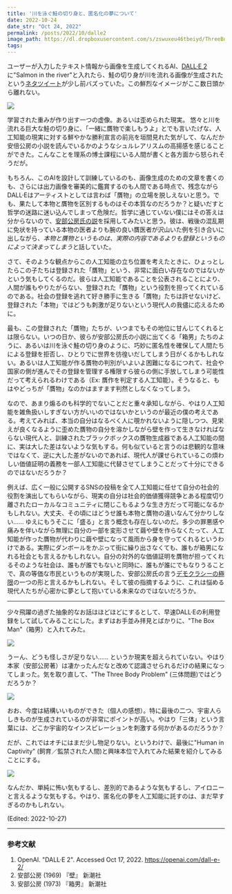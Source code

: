 ```yaml
---
title: '川を泳ぐ鮭の切り身と、匿名化の夢について'
date: 2022-10-24
date_str: "Oct 24, 2022"
permalink: /posts/2022/10/dalle2
image_path: https://dl.dropboxusercontent.com/s/zswuxeu46tbeiyd/ThreeBodyProblem.jpg?dl=0
tags:
---
```

ユーザーが入力したテキスト情報から画像を生成してくれるAI、[DALL·E 2](https://openai.com/dall-e-2/)に"Salmon in the river"と入れたら、鮭の切り身が川を流れる画像が生成されたという[ネタツイート](https://twitter.com/ciura_victor/status/1581613573960179712)が少し前バズっていた。この鮮烈なイメージがここ数日頭から離れない。

<img src = "https://dl.dropboxusercontent.com/s/gl8rmzy37t9c7xw/salmon.JPG?dl=0">

学習された重みが作り出す一つの虚像。あるいは歪められた現実。
悠々と川を流れる巨大な鮭の切り身に、「一緒に贋物で楽しもうよ」とでも言いたげな、人工知能の現実に対する鮮やかな勝利宣言の前兆を垣間見れた気がして、なんだか安倍公房の小説を読んでいるかのようなシュルレアリスムの高揚感を感じることができた。こんなことを理系の博士課程にいる人間が書くと各方面から怒られそうだが。

もちろん、このAIを設計して訓練しているのも、画像生成のための文章を書くのも、さらには出力画像を審美的に鑑賞するのも人間である時点で、残念ながらDALL·Eはアーティストとしては言わば「贋物」の立場を脱しえないと思う。でも、果たして本物と贋物を区別するものはその本質なのだろうか？と疑いだすと哲学の迷路に迷い込んでしまって危険だ。哲学に通じていない僕にはその答えは分からないので、[安部公房氏の説](https://www.youtube.com/watch?v=QN68K4CZIOE)を採用してみたいと思う。彼は、戦後の混乱期に免状を持っている本物の医者よりも腕の良い贋医者が沢山いた例を引き合いに出しながら、*本物と贋物というものは、実際の内容であるよりも登録というものによって決まってしまう*と話していた。

さて、そのような観点からこの人工知能の立ち位置を考えたときに、ひょっとしたらこの子たちは登録された「贋物」という、非常に面白い存在なのではないかという気もしてくるのだ。彼らは人工知能であることを公表されることにより、人間が誰もやりたがらない、登録された「贋物」という役割を担ってくれているのである。社会の登録を逃れて好き勝手に生きる「贋物」たちは許せないけど、登録された「本物」ではどうも刺激が足りないという現代人の我儘に応えるために。

最も、この登録された「贋物」たちが、いつまでもその地位に甘んじてくれるとは限らない。いつの日か、彼らが安部公房氏の小説に出てくる「箱男」たちのように、あるいは川を泳ぐ鮭の切り身のように、巧妙に匿名性を確保して人間たちによる登録を拒否し、ひとりでに世界を彷徨いだしてしまう日がくるかもしれない。あるいは人工知能が作る贋物の判別がいよいよ困難になるにつれて、社会や国家の側が進んでその登録を管理する権限すら彼らの側に手放してしまう可能性だって考えられるわけである（Ex: 贋作を判定する人工知能）。そうなると、もはやどっちが「贋物」なのかはますます判然としなくなってしまう。

なので、あまり煽るのも科学的でないことだと重々承知しながら、やはり人工知能を雑魚扱いしすぎない方がいいのではないかというのが最近の僕の考えである。考えてみれば、本当の自分はなるべく人に覗かれないように隠しつつ、見栄えが良くなるように歪めた贋物の自分を溶かしながら壁を作って生きなければならない現代人と、訓練されたブラックボックスの贋物生成器である人工知能の間に、実は大した差はないような気もする。何も似ていると言うのは悲観的な意味ではなくて、逆に大した差がないのであれば、現代人が課せられているこの煩わしい価値証明の義務を一部人工知能に代替させてしまうことだって十分にできるのではないだろうか？

例えば、広く一般に公開するSNSの投稿を全て人工知能に任せて自分の社会的役割を演出してもらいながら、現実の自分は社会的価値獲得競争とある程度切り離されたローカルなコミュニティに閉じこもるような生き方だって可能になるかもしれない。大丈夫、その頃にはどうせ誰も本物と贋物の違いなんて分かりしない...... ゆえにもうそこに「盛る」と言う概念も存在しないのだ。多少の罪悪感や痛みを伴いながら無理に自分の一部を変形させて繭や壁を作らなくたって、人工知能が作った贋物が代わりに繭や壁になって風雨から身を守ってくれるというわけである。実際にダンボールをかぶって街に繰り出さなくても、誰もが箱男になれる社会とも言えるかもしれない。自分の対外的な価値証明を贋物が担ってくれるそのような社会は、誰もが誰でもないと同時に、誰もが誰にでもなりうることで、真の等価な市民というものが実現した、安部公房氏の言う[デモクラシーの極限](https://www.youtube.com/watch?v=IEgC_oIPzV4)の一つの形と言えるかもしれない。そして彼の指摘するように、これは悩める現代人たちが心密かに夢として抱いている未来なのではないだろうか。

---

少々飛躍の過ぎた抽象的なお話はほどほどにするとして、早速DALL·Eの利用登録をして試してみることにした。まずはお手並み拝見とばかりに、"The Box Man"（箱男）と入れてみた。

<img src = "https://dl.dropboxusercontent.com/s/zpd6lpms8lbozvy/boxman.PNG?dl=0">

うーん、どうも怪しさが足りない...... というか現実を超えられていない。やはり本家（安部公房著）は凄かったんだなと改めて認識させられるだけの結果になってしまった。気を取り直して、"The Three Body Problem" (三体問題)ではどうだろうか？

<img src = "https://dl.dropboxusercontent.com/s/zswuxeu46tbeiyd/ThreeBodyProblem.jpg?dl=0">

おお、今度は結構いいものができた（個人の感想）。特に最後の二つ、宇宙人らしきものが生成されているのが非常にポイントが高い。やはり「三体」という言葉には、どこか宇宙的なインスピレーションを刺激する何かがあるのだろうか？

だが、これではオチにはまだ少し物足りない。というわけで、最後に"Human in Captivity" (飼育／監禁された人間)と興味本位で入れてみた結果を紹介してみることにする。

<img src = "https://dl.dropboxusercontent.com/s/siyz6jthy12elrw/human.jpg?dl=0">

なんだか、単純に怖い気もするし、差別的であるような気もするし、アイロニーと言えるような気もする。やはり、匿名化の夢を人工知能に託すのは、まだ早すぎるのかもしれない。

(Edited: 2022-10-27)

---
### 参考文献
1. OpenAI. "DALL·E 2". Accessed Oct 17, 2022. https://openai.com/dall-e-2/
2. 安部公房 (1969) 『壁』 新潮社
3. 安部公房 (1973) 『箱男』 新潮社

